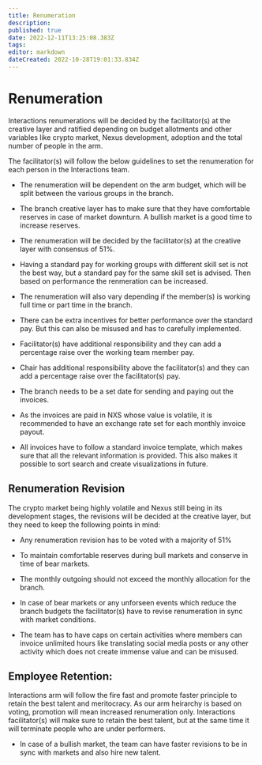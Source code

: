 ```yaml
---
title: Renumeration
description: 
published: true
date: 2022-12-11T13:25:08.383Z
tags: 
editor: markdown
dateCreated: 2022-10-28T19:01:33.834Z
---
```


# Renumeration

Interactions renumerations will be decided by the facilitator(s) at the creative layer and ratified depending on budget allotments and other variables like crypto market, Nexus development, adoption and the total number of people in the arm.

The facilitator(s) will follow the below guidelines to set the renumeration for each person in the Interactions team.

-	The renumeration will be dependent on the arm budget, which will be split between the various groups in the branch.

- The branch creative layer has to make sure that they have comfortable reserves in case of market downturn. A bullish market is a good time to increase reserves. 

-	The renumeration will be decided by the facilitator(s) at the creative layer with consensus of 51%.

-	Having a standard pay for working groups with different skill set is not the best way, but a standard pay for the same skill set is advised. Then based on performance the renmeration can be increased.

- The renumeration will also vary depending if the member(s) is working full time or part time in the branch.

-	There can be extra incentives for better performance over the standard pay. But this can also be misused and has to carefully implemented.

-	Facilitator(s) have additional responsibility and they can add a percentage raise over the working team member pay.

-	Chair has additional responsibility above the facilitator(s) and they can add a percentage raise over the facilitator(s) pay.

-	The branch needs to be a set date for sending and paying out the invoices.

-	As the invoices are paid in NXS whose value is volatile, it is recommended to have an exchange rate set for each monthly invoice payout.

-	All invoices have to follow a standard invoice template, which makes sure that all the relevant information is provided. This also makes it possible to sort search and create visualizations in future.


## Renumeration Revision
The crypto market being highly volatile and Nexus still being in its development stages, the revisions will be decided at the creative layer, but they need to keep the following points in mind:

- Any renumeration revision has to be voted with a majority of 51%

- To maintain comfortable reserves during bull markets and conserve in time of bear markets.

- The monthly outgoing should not exceed the monthly allocation for the branch.

- In case of bear markets or any unforseen events which reduce the branch budgets the facilitator(s) have to revise renumeration in sync with market conditions.

- The team has to have caps on certain activities where members can invoice unlimited hours like translating social media posts or any other activity which does not create immense value and can be misused.


## Employee Retention:

Interactions arm will follow the fire fast and promote faster principle to retain the best talent and meritocracy. As our arm heirarchy is based on voting, promotion will mean increased renumeration only. Interactions facilitator(s) will make sure to retain the best talent, but at the same time it will terminate people who are under performers.

- In case of a bullish market, the team can have faster revisions to be in sync with markets and also hire new talent.


